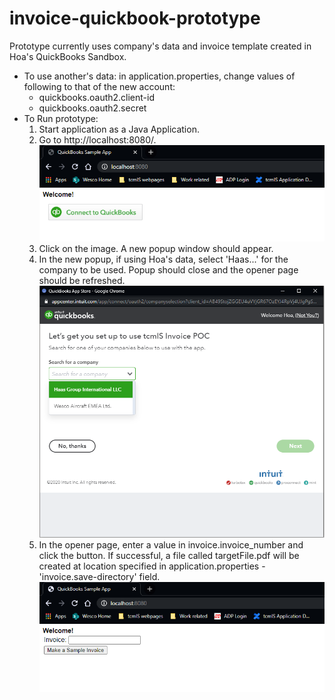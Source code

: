 # invoice-quickbook-prototype
Prototype currently uses company's data and invoice template created in Hoa's QuickBooks Sandbox.

- To use another's data: in application.properties, change values of following to that of the new account:
   - quickbooks.oauth2.client-id
   - quickbooks.oauth2.secret
- To Run prototype:
   1. Start application as a Java Application.
   2. Go to http://localhost:8080/. ![Login Page](src/main/resources/images/Login.PNG)
   3. Click on the image. A new popup window should appear.
   4. In the new popup, if using Hoa's data, select 'Haas...' for the company to be used. Popup should close and the opener page should be refreshed. ![Company Select Page](src/main/resources/images/CompanySelect.PNG)
   5. In the opener page, enter a value in invoice.invoice_number and click the button. If successful, a file called targetFile.pdf will be created at location specified in application.properties - 'invoice.save-directory' field. ![Home Page](src/main/resources/images/Home.PNG)
